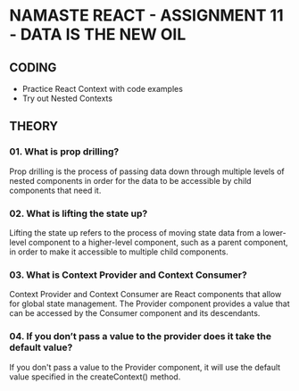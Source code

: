 
# NAMASTE REACT - ASSIGNMENT 11 - DATA IS THE NEW OIL

  

## CODING

-   Practice React Context with code examples
-   Try out Nested Contexts

  

## THEORY

### 01. What is prop drilling?
Prop drilling is the process of passing data down through multiple levels of nested components in order for the data to be accessible by child components that need it.
### 02. What is lifting the state up?
Lifting the state up refers to the process of moving state data from a lower-level component to a higher-level component, such as a parent component, in order to make it accessible to multiple child components.
### 03. What is Context Provider and Context Consumer?
Context Provider and Context Consumer are React components that allow for global state management. The Provider component provides a value that can be accessed by the Consumer component and its descendants.
### 04. If you don’t pass a value to the provider does it take the default value?
If you don't pass a value to the Provider component, it will use the default value specified in the createContext() method.